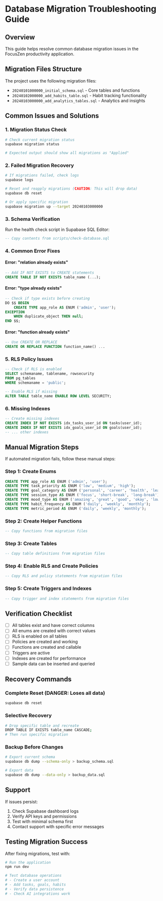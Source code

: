 # Database Migration Troubleshooting Guide

## Overview
This guide helps resolve common database migration issues in the FocusZen productivity application.

## Migration Files Structure

The project uses the following migration files:
- `20240101000000_initial_schema.sql` - Core tables and functions
- `20240102000000_add_habits_table.sql` - Habit tracking functionality
- `20240103000000_add_analytics_tables.sql` - Analytics and insights

## Common Issues and Solutions

### 1. Migration Status Check
```bash
# Check current migration status
supabase migration status

# Expected output should show all migrations as "Applied"
```

### 2. Failed Migration Recovery
```bash
# If migrations failed, check logs
supabase logs

# Reset and reapply migrations (CAUTION: This will drop data)
supabase db reset

# Or apply specific migration
supabase migration up --target 20240103000000
```

### 3. Schema Verification
Run the health check script in Supabase SQL Editor:
```sql
-- Copy contents from scripts/check-database.sql
```

### 4. Common Error Fixes

#### Error: "relation already exists"
```sql
-- Add IF NOT EXISTS to CREATE statements
CREATE TABLE IF NOT EXISTS table_name (...);
```

#### Error: "type already exists"
```sql
-- Check if type exists before creating
DO $$ BEGIN
    CREATE TYPE app_role AS ENUM ('admin', 'user');
EXCEPTION
    WHEN duplicate_object THEN null;
END $$;
```

#### Error: "function already exists"
```sql
-- Use CREATE OR REPLACE
CREATE OR REPLACE FUNCTION function_name() ...
```

### 5. RLS Policy Issues
```sql
-- Check if RLS is enabled
SELECT schemaname, tablename, rowsecurity 
FROM pg_tables 
WHERE schemaname = 'public';

-- Enable RLS if missing
ALTER TABLE table_name ENABLE ROW LEVEL SECURITY;
```

### 6. Missing Indexes
```sql
-- Create missing indexes
CREATE INDEX IF NOT EXISTS idx_tasks_user_id ON tasks(user_id);
CREATE INDEX IF NOT EXISTS idx_goals_user_id ON goals(user_id);
-- ... other indexes
```

## Manual Migration Steps

If automated migration fails, follow these manual steps:

### Step 1: Create Enums
```sql
CREATE TYPE app_role AS ENUM ('admin', 'user');
CREATE TYPE task_priority AS ENUM ('low', 'medium', 'high');
CREATE TYPE goal_category AS ENUM ('personal', 'career', 'health', 'learning', 'financial');
CREATE TYPE session_type AS ENUM ('focus', 'short-break', 'long-break');
CREATE TYPE mood_type AS ENUM ('amazing', 'great', 'good', 'okay', 'low', 'stressed');
CREATE TYPE habit_frequency AS ENUM ('daily', 'weekly', 'monthly');
CREATE TYPE metric_period AS ENUM ('daily', 'weekly', 'monthly');
```

### Step 2: Create Helper Functions
```sql
-- Copy functions from migration files
```

### Step 3: Create Tables
```sql
-- Copy table definitions from migration files
```

### Step 4: Enable RLS and Create Policies
```sql
-- Copy RLS and policy statements from migration files
```

### Step 5: Create Triggers and Indexes
```sql
-- Copy trigger and index statements from migration files
```

## Verification Checklist

- [ ] All tables exist and have correct columns
- [ ] All enums are created with correct values
- [ ] RLS is enabled on all tables
- [ ] Policies are created and working
- [ ] Functions are created and callable
- [ ] Triggers are active
- [ ] Indexes are created for performance
- [ ] Sample data can be inserted and queried

## Recovery Commands

### Complete Reset (DANGER: Loses all data)
```bash
supabase db reset
```

### Selective Recovery
```bash
# Drop specific table and recreate
DROP TABLE IF EXISTS table_name CASCADE;
# Then run specific migration
```

### Backup Before Changes
```bash
# Export current schema
supabase db dump --schema-only > backup_schema.sql

# Export data
supabase db dump --data-only > backup_data.sql
```

## Support

If issues persist:
1. Check Supabase dashboard logs
2. Verify API keys and permissions
3. Test with minimal schema first
4. Contact support with specific error messages

## Testing Migration Success

After fixing migrations, test with:
```bash
# Run the application
npm run dev

# Test database operations
# - Create a user account
# - Add tasks, goals, habits
# - Verify data persistence
# - Check AI integrations work
```